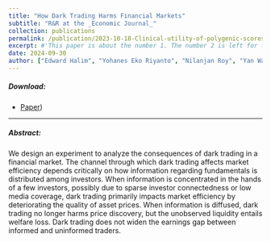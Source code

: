 ```yaml
---
title: "How Dark Trading Harms Financial Markets"
subtitle: "R&R at the _Economic Journal_"
collection: publications
permalink: /publication/2023-10-18-Clinical-utility-of-polygenic-scores-for-cardiometabolic-disease-in-Arabs
excerpt: #'This paper is about the number 1. The number 2 is left for future work.'
date: 2024-09-30
author: ["Edward Halim", "Yohanes Eko Riyanto", "Nilanjan Roy", "Yan Wang"]
---
```

##### Download:

- [Paper](https://papers.ssrn.com/sol3/papers.cfm?abstract_id=4602225#:~:text=When%20information%20is%20diffused%2C%20dark,between%20informed%20and%20uninformed%20traders.))

---

##### Abstract:

We design an experiment to analyze the consequences of dark trading in
a financial market. The channel through which dark trading affects market
efficiency depends critically on how information regarding fundamentals is distributed
among investors. When information is concentrated in the hands of a
few investors, possibly due to sparse investor connectedness or low media coverage,
dark trading primarily impacts market efficiency by deteriorating the quality
of asset prices. When information is diffused, dark trading no longer harms price
discovery, but the unobserved liquidity entails welfare loss. Dark trading does
not widen the earnings gap between informed and uninformed traders.

